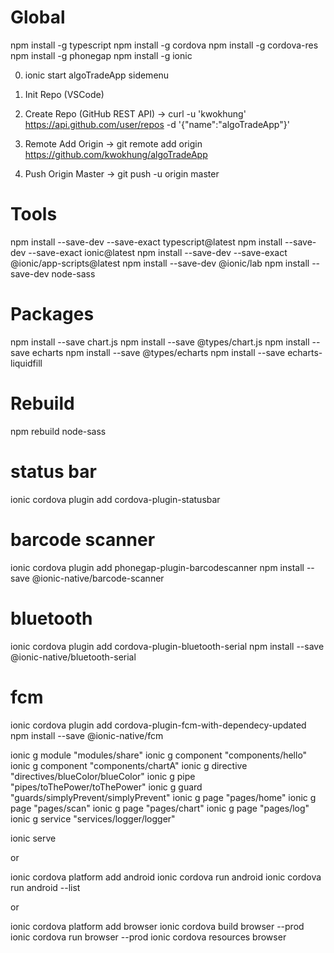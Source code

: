 # Global
npm install -g typescript
npm install -g cordova
npm install -g cordova-res
npm install -g phonegap
npm install -g ionic

0. ionic start algoTradeApp sidemenu

1. Init Repo (VSCode)

2. Create Repo (GitHub REST API)
-> curl -u 'kwokhung' https://api.github.com/user/repos -d '{"name":"algoTradeApp"}'

3. Remote Add Origin
-> git remote add origin https://github.com/kwokhung/algoTradeApp

4. Push Origin Master
-> git push -u origin master

# Tools
npm install --save-dev --save-exact typescript@latest
npm install --save-dev --save-exact ionic@latest
npm install --save-dev --save-exact @ionic/app-scripts@latest
npm install --save-dev @ionic/lab
npm install --save-dev node-sass

# Packages
npm install --save chart.js
npm install --save @types/chart.js
npm install --save echarts
npm install --save @types/echarts
npm install --save echarts-liquidfill

# Rebuild
npm rebuild node-sass

# status bar
ionic cordova plugin add cordova-plugin-statusbar

# barcode scanner
ionic cordova plugin add phonegap-plugin-barcodescanner
npm install --save @ionic-native/barcode-scanner

# bluetooth
ionic cordova plugin add cordova-plugin-bluetooth-serial
npm install --save @ionic-native/bluetooth-serial

# fcm
ionic cordova plugin add cordova-plugin-fcm-with-dependecy-updated
npm install --save @ionic-native/fcm

ionic g module "modules/share"
ionic g component "components/hello"
ionic g component "components/chartA"
ionic g directive "directives/blueColor/blueColor"
ionic g pipe "pipes/toThePower/toThePower"
ionic g guard "guards/simplyPrevent/simplyPrevent"
ionic g page "pages/home"
ionic g page "pages/scan"
ionic g page "pages/chart"
ionic g page "pages/log"
ionic g service "services/logger/logger"

ionic serve

or

ionic cordova platform add android
ionic cordova run android
ionic cordova run android --list

or

ionic cordova platform add browser
ionic cordova build browser --prod
ionic cordova run browser --prod
ionic cordova resources browser
